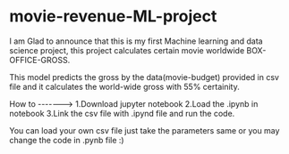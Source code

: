 # movie-revenue-ML-project

I am Glad to announce that this is my first Machine learning and data science project, this project calculates certain movie worldwide BOX-OFFICE-GROSS.

This model predicts the gross by the data(movie-budget) provided in csv file and it calculates the world-wide gross with 55% certainity.

How to -------> 1.Download jupyter notebook 2.Load the .ipynb in notebook 3.Link the csv file with .ipynd file and run the code.

You can load your own csv file just take the parameters same or you may change the code in .pynb file :)



